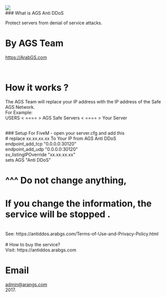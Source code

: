 <img src="https://antiddos.arabgs.com/images/ags-antiddos.png">
</br>
### What is AGS Anti DDoS

Protect servers from denial of service attacks.
</br>


# By AGS Team

https://ArabGS.com

</br>

# How it works ?

The AGS Team will replace your IP address with the IP address of the Safe AGS Network.</br>
For Example:</br>
USERS < ==== > AGS Safe Servers < ==== > Your Server

</br>
### Setup For FiveM - open your server.cfg and add this</br>
# replace xx.xx.xx.xx To Your  IP from AGS Anti DDoS</br>
endpoint_add_tcp "0.0.0.0:30120"</br>
endpoint_add_udp "0.0.0.0:30120"</br>
sv_listingIPOverride "xx.xx.xx.xx"</br>
sets AGS "Anti DDoS"</br>

# ^^^ Do not change anything,
# If you change the information, the service will be stopped .</br>
</br>
 See: https://antiddos.arabgs.com/Terms-of-Use-and-Privacy-Policy.html
 </br>
 </br>
# How to buy the service?
</br>
Visit: https://antiddos.arabgs.com
</br>


# Email

admin@arangs.com
</br>
2017.
